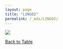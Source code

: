 ```yaml
---
layout: page
title: "LINGO2"
permalink: /_mds/LINGO2/
---
```


![](../../algns0/5HSAA059119_aln_report.png?raw=true)

[Back to Table](../../display)
